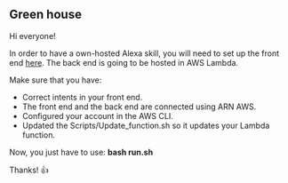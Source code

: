 ## Green house ##

Hi everyone!

In order to have a own-hosted Alexa skill, you will need to set up the front end [here](https://developer.amazon.com/es-ES/alexa "Alexa developer"). The back end is going to be hosted in AWS Lambda.

Make sure that you have:

* Correct intents in your front end.
* The front end and the back end are connected using ARN AWS.
* Configured your account in the AWS CLI.
* Updated the Scripts/Update_function.sh so it updates your Lambda function.

Now, you just have to use:
**bash run.sh**

Thanks! :thumbsup:
